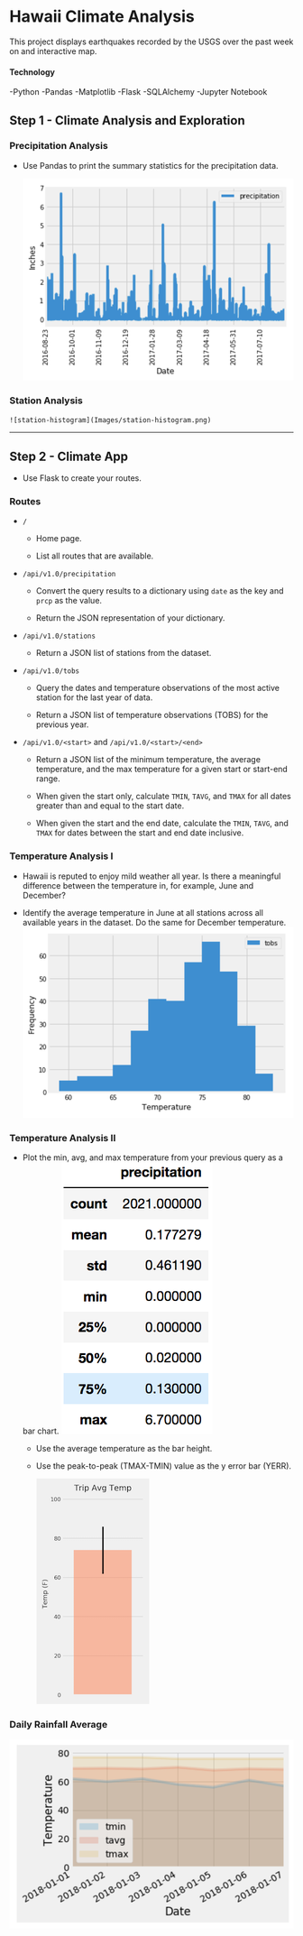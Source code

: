 # Hawaii Climate Analysis
This project displays earthquakes recorded by the USGS over the past week on and interactive map.

#### Technology
-Python
-Pandas
-Matplotlib
-Flask
-SQLAlchemy
-Jupyter Notebook

## Step 1 - Climate Analysis and Exploration


### Precipitation Analysis
* Use Pandas to print the summary statistics for the precipitation data.

  ![precipitation](Images/precipitation.png)



### Station Analysis

    ![station-histogram](Images/station-histogram.png)

- - -

## Step 2 - Climate App

* Use Flask to create your routes.

### Routes

* `/`

  * Home page.

  * List all routes that are available.

* `/api/v1.0/precipitation`

  * Convert the query results to a dictionary using `date` as the key and `prcp` as the value.

  * Return the JSON representation of your dictionary.

* `/api/v1.0/stations`

  * Return a JSON list of stations from the dataset.

* `/api/v1.0/tobs`
  * Query the dates and temperature observations of the most active station for the last year of data.
  
  * Return a JSON list of temperature observations (TOBS) for the previous year.

* `/api/v1.0/<start>` and `/api/v1.0/<start>/<end>`

  * Return a JSON list of the minimum temperature, the average temperature, and the max temperature for a given start or start-end range.

  * When given the start only, calculate `TMIN`, `TAVG`, and `TMAX` for all dates greater than and equal to the start date.

  * When given the start and the end date, calculate the `TMIN`, `TAVG`, and `TMAX` for dates between the start and end date inclusive.


### Temperature Analysis I

* Hawaii is reputed to enjoy mild weather all year. Is there a meaningful difference between the temperature in, for example, June and December?

* Identify the average temperature in June at all stations across all available years in the dataset. Do the same for December temperature.
    ![stations](Images/station-histogram.png)

### Temperature Analysis II

* Plot the min, avg, and max temperature from your previous query as a bar chart.
    ![Describe](Images/describe.png)

  * Use the average temperature as the bar height.

  * Use the peak-to-peak (TMAX-TMIN) value as the y error bar (YERR).

    ![temperature](Images/temperature.png)

### Daily Rainfall Average


  ![daily-normals](Images/daily-normals.png)
